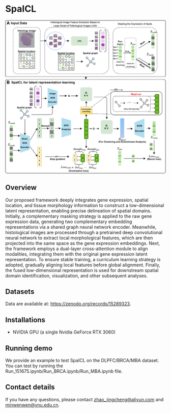 # SpaICL
![image](https://github.com/wenwenmin/SpaICL/blob/main/Fig1.png)

## Overview
Our proposed framework deeply integrates gene expression, spatial location, and tissue morphology information to construct a low-dimensional latent representation, enabling precise delineation of spatial domains. Initially, a complementary masking strategy is applied to the raw gene expression data, generating two complementary embedding representations via a shared graph neural network encoder. Meanwhile, histological images are processed through a pretrained deep convolutional neural network to extract local morphological features, which are then projected into the same space as the gene expression embeddings.
Next, the framework employs a dual-layer cross-attention module to align modalities, integrating them with the original gene expression latent representation. To ensure stable training, a curriculum learning strategy is adopted, gradually aligning local features before global alignment. Finally, the fused low-dimensional representation is used for downstream spatial domain identification, visualization, and other subsequent analyses.

## Datasets
Data are available at: https://zenodo.org/records/15289323.

## Installations
- NVIDIA GPU (a single Nvidia GeForce RTX 3060)

  
## Running demo
We provide an example to test SpaICL on the DLPFC/BRCA/MBA dataset. You can test by running the Run_151675.ipynb/Run_BRCA.ipynb/Run_MBA.ipynb file.

## Contact details
If you have any questions, please contact zhao_jingcheng@aliyun.com and minwenwen@ynu.edu.cn.


